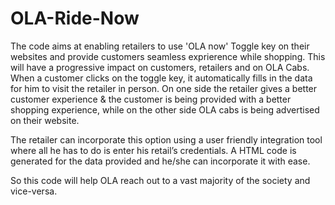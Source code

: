 # OLA-Ride-Now
The code aims at enabling retailers to use 'OLA now' Toggle key on their websites and provide customers seamless exprierence while shopping. This will have a progressive impact on customers, retailers and on OLA Cabs.
When a customer clicks on the toggle key, it automatically fills in the data for him to visit the retailer in person. On one side the retailer gives a better customer experience & the customer is being provided with a better shopping experience, while on the other side OLA cabs is being advertised on their website.
 
The retailer can incorporate this option using a user friendly integration tool where all he has to do is enter his retail’s credentials. A HTML code is generated for the data provided and he/she can incorporate it with ease.
 
So this code will help OLA reach out to a vast majority of the society and vice-versa.
